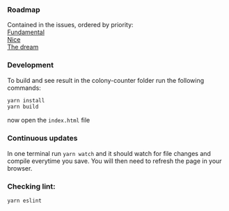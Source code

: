 ### Roadmap
Contained in the issues, ordered by priority:  
[Fundamental](https://github.com/ianhi/colony-counter/issues/2)  
[Nice](https://github.com/ianhi/colony-counter/issues/4)  
[The dream](https://github.com/ianhi/colony-counter/issues/3)  
### Development

To build and see result in the colony-counter folder run the following commands:
```bash
yarn install
yarn build
```
now open the `index.html` file


### Continuous updates
In one terminal run `yarn watch` and it should watch for file changes and compile everytime you save. You will then need to refresh the page in your browser.

### Checking lint:
`yarn eslint`
